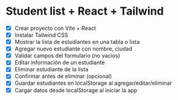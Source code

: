 # Student list + React + Tailwind

* [x] Crear proyecto con Vite + React
* [x] Instalar Tailwind CSS
* [x] Mostrar la lista de estudiantes en una tabla o lista
* [x] Agregar nuevo estudiante con nombre, ciudad
* [x] Validar campos del formulario (no vacíos)
* [x] Editar información de un estudiante
* [x] Eliminar estudiante de la lista
* [x] Confirmar antes de eliminar (opcional)
* [x] Guardar estudiantes en localStorage al agregar/editar/eliminar
* [x] Cargar datos desde localStorage al iniciar la app